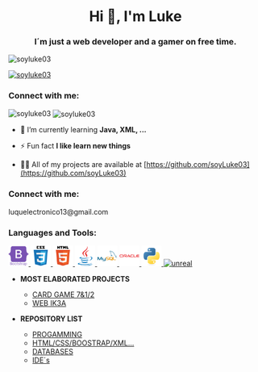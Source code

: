 <h1 align="center">Hi 👋, I'm Luke</h1>
<h3 align="center">I´m just a web developer and a gamer on free time.</h3>


<p align="left"> <img src="https://komarev.com/ghpvc/?username=soyluke03&label=Profile%20views&color=0e75b6&style=flat" alt="soyluke03" /> </p>
<p align="left"> <a href="https://github.com/ryo-ma/github-profile-trophy"><img src="https://github-profile-trophy.vercel.app/?username=soyluke03" alt="soyluke03" /></a> </p>

<h3 align="left">Connect with me:</h3>
<p align="left">
</p>

<p><img align="left" src="https://github-readme-stats.vercel.app/api/top-langs?username=soyluke03&show_icons=true&locale=en&layout=compact" alt="soyluke03" /></p>

<p>&nbsp;<img align="center" src="https://github-readme-stats.vercel.app/api?username=soyluke03&show_icons=true&locale=en" alt="soyluke03" /></p>


- 🌱 I’m currently learning **Java, XML, ...**

- ⚡ Fun fact **I like learn new things**

- 👨‍💻 All of my projects are available at [https://github.com/soyLuke03](https://github.com/soyLuke03)

<h3 align="left">Connect with me:</h3>
<p align="left"> luquelectronico13@gmail.com
</p>


<h3 align="left">Languages and Tools:</h3>
<p align="left"> <a href="https://getbootstrap.com" target="_blank" rel="noreferrer"> <img src="https://raw.githubusercontent.com/devicons/devicon/master/icons/bootstrap/bootstrap-plain-wordmark.svg" alt="bootstrap" width="40" height="40"/> </a> <a href="https://www.w3schools.com/css/" target="_blank" rel="noreferrer"> <img src="https://raw.githubusercontent.com/devicons/devicon/master/icons/css3/css3-original-wordmark.svg" alt="css3" width="40" height="40"/> </a> <a href="https://www.w3.org/html/" target="_blank" rel="noreferrer"> <img src="https://raw.githubusercontent.com/devicons/devicon/master/icons/html5/html5-original-wordmark.svg" alt="html5" width="40" height="40"/> </a> <a href="https://www.java.com" target="_blank" rel="noreferrer"> <img src="https://raw.githubusercontent.com/devicons/devicon/master/icons/java/java-original.svg" alt="java" width="40" height="40"/> </a> <a href="https://www.mysql.com/" target="_blank" rel="noreferrer"> <img src="https://raw.githubusercontent.com/devicons/devicon/master/icons/mysql/mysql-original-wordmark.svg" alt="mysql" width="40" height="40"/> </a> <a href="https://www.oracle.com/" target="_blank" rel="noreferrer"> <img src="https://raw.githubusercontent.com/devicons/devicon/master/icons/oracle/oracle-original.svg" alt="oracle" width="40" height="40"/> </a> <a href="https://www.python.org" target="_blank" rel="noreferrer"> <img src="https://raw.githubusercontent.com/devicons/devicon/master/icons/python/python-original.svg" alt="python" width="40" height="40"/> </a> <a href="https://unrealengine.com/" target="_blank" rel="noreferrer"> <img src="https://raw.githubusercontent.com/kenangundogan/fontisto/036b7eca71aab1bef8e6a0518f7329f13ed62f6b/icons/svg/brand/unreal-engine.svg" alt="unreal" width="40" height="40"/> </a> </p>




* **MOST ELABORATED PROJECTS**
    * [CARD GAME 7&1/2](https://github.com/soyLuke03/Programacion.git)
    * [WEB IK3A](https://ik3agaming.000webhostapp.com)

* **REPOSITORY LIST**
    * [PROGAMMING](https://github.com/soyLuke03/Programacion.git)
    * [HTML/CSS/BOOSTRAP/XML...](https://github.com/soyLuke03/LenguajeDeMarca.git)
    * [DATABASES](https://github.com/soyLuke03/BaseDeDatos.git)
    * [IDE´s](https://github.com/soyLuke03/EntornosDeDesarrollo.git) 
     
